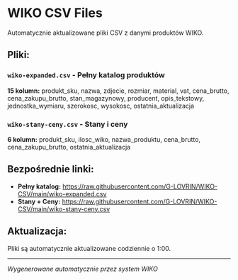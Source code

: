 # WIKO CSV Files

Automatycznie aktualizowane pliki CSV z danymi produktów WIKO.

## Pliki:

### `wiko-expanded.csv` - Pełny katalog produktów
**15 kolumn:** produkt_sku, nazwa, zdjecie, rozmiar, material, vat, cena_brutto, cena_zakupu_brutto, stan_magazynowy, producent, opis_tekstowy, jednostka_wymiaru, szerokosc, wysokosc, ostatnia_aktualizacja

### `wiko-stany-ceny.csv` - Stany i ceny
**6 kolumn:** produkt_sku, ilosc_wiko, nazwa_produktu, cena_brutto, cena_zakupu_brutto, ostatnia_aktualizacja

## Bezpośrednie linki:
- **Pełny katalog:** https://raw.githubusercontent.com/G-LOVRIN/WIKO-CSV/main/wiko-expanded.csv
- **Stany + Ceny:** https://raw.githubusercontent.com/G-LOVRIN/WIKO-CSV/main/wiko-stany-ceny.csv

## Aktualizacja:
Pliki są automatycznie aktualizowane codziennie o 1:00.

---
*Wygenerowane automatycznie przez system WIKO*
